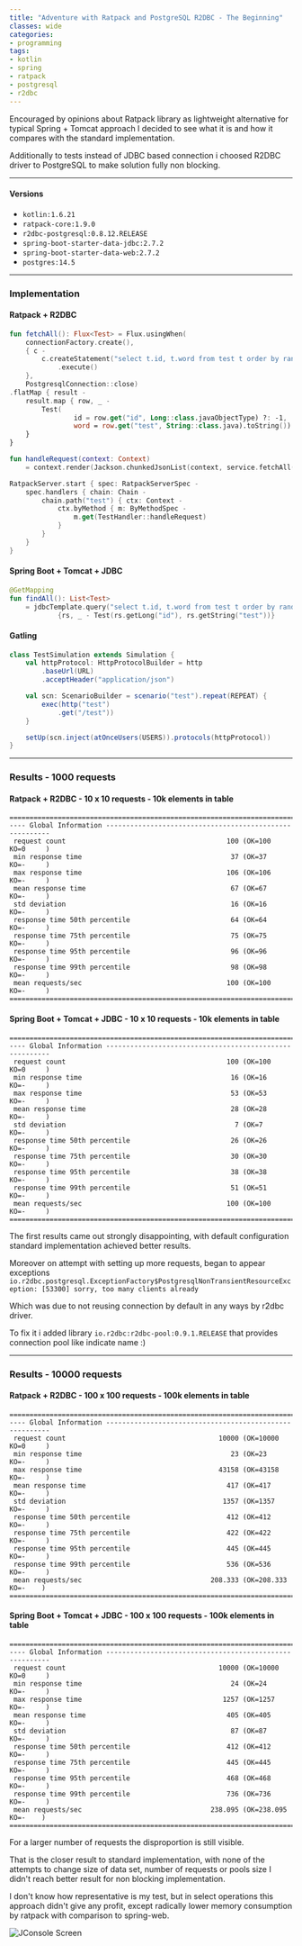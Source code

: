 ```yaml
---
title: "Adventure with Ratpack and PostgreSQL R2DBC - The Beginning"
classes: wide
categories:
- programming
tags:
- kotlin
- spring
- ratpack
- postgresql
- r2dbc
---
```


Encouraged by opinions about Ratpack library as lightweight alternative for typical Spring + Tomcat approach I decided to see what it is and how it compares with the standard implementation.

Additionally to tests instead of JDBC based connection i choosed R2DBC driver to PostgreSQL to make solution fully non blocking.

---

#### Versions
- `kotlin:1.6.21`
- `ratpack-core:1.9.0`
- `r2dbc-postgresql:0.8.12.RELEASE`
- `spring-boot-starter-data-jdbc:2.7.2`
- `spring-boot-starter-data-web:2.7.2`
- `postgres:14.5`

---

### Implementation

#### Ratpack + R2DBC

```kotlin
fun fetchAll(): Flux<Test> = Flux.usingWhen(
    connectionFactory.create(),
    { c -
        c.createStatement("select t.id, t.word from test t order by random() limit 1000")
            .execute()
    },
    PostgresqlConnection::close)
.flatMap { result -
    result.map { row, _ -
        Test(
                id = row.get("id", Long::class.javaObjectType) ?: -1,
                word = row.get("test", String::class.java).toString())
    }
}
```

```kotlin
fun handleRequest(context: Context)
    = context.render(Jackson.chunkedJsonList(context, service.fetchAll()))
```

```kotlin
RatpackServer.start { spec: RatpackServerSpec -
    spec.handlers { chain: Chain -
        chain.path("test") { ctx: Context -
            ctx.byMethod { m: ByMethodSpec -
                m.get(TestHandler::handleRequest)
            }
        }
    }
}
```

#### Spring Boot + Tomcat + JDBC

```kotlin
@GetMapping
fun findAll(): List<Test> 
    = jdbcTemplate.query("select t.id, t.word from test t order by random() limit 1000")
            {rs, _ - Test(rs.getLong("id"), rs.getString("test"))}
```

#### Gatling

```scala
class TestSimulation extends Simulation {
    val httpProtocol: HttpProtocolBuilder = http
        .baseUrl(URL)
        .acceptHeader("application/json")

    val scn: ScenarioBuilder = scenario("test").repeat(REPEAT) {
        exec(http("test")
            .get("/test"))
    }

    setUp(scn.inject(atOnceUsers(USERS)).protocols(httpProtocol))
}
```
---
### Results - 1000 requests

#### Ratpack + R2DBC - 10 x 10 requests - 10k elements in table
```plaintext
================================================================================
---- Global Information --------------------------------------------------------
 request count                                        100 (OK=100    KO=0     )
 min response time                                     37 (OK=37     KO=-     )
 max response time                                    106 (OK=106    KO=-     )
 mean response time                                    67 (OK=67     KO=-     )
 std deviation                                         16 (OK=16     KO=-     )
 response time 50th percentile                         64 (OK=64     KO=-     )
 response time 75th percentile                         75 (OK=75     KO=-     )
 response time 95th percentile                         96 (OK=96     KO=-     )
 response time 99th percentile                         98 (OK=98     KO=-     )
 mean requests/sec                                    100 (OK=100    KO=-     )
================================================================================
```

#### Spring Boot + Tomcat + JDBC - 10 x 10 requests - 10k elements in table
```plaintext
================================================================================
---- Global Information --------------------------------------------------------
 request count                                        100 (OK=100    KO=0     )
 min response time                                     16 (OK=16     KO=-     )
 max response time                                     53 (OK=53     KO=-     )
 mean response time                                    28 (OK=28     KO=-     )
 std deviation                                          7 (OK=7      KO=-     )
 response time 50th percentile                         26 (OK=26     KO=-     )
 response time 75th percentile                         30 (OK=30     KO=-     )
 response time 95th percentile                         38 (OK=38     KO=-     )
 response time 99th percentile                         51 (OK=51     KO=-     )
 mean requests/sec                                    100 (OK=100    KO=-     )
================================================================================
```

The first results came out strongly disappointing, with default configuration standard implementation achieved better results.

Moreover on attempt with setting up more requests, began to appear exceptions `io.r2dbc.postgresql.ExceptionFactory$PostgresqlNonTransientResourceException: [53300] sorry, too many clients already`

Which was due to not reusing connection by default in any ways by r2dbc driver.

To fix it i added library `io.r2dbc:r2dbc-pool:0.9.1.RELEASE` that provides connection pool like indicate name :)

---

### Results - 10000 requests

#### Ratpack + R2DBC - 100 x 100 requests - 100k elements in table
```plaintext
================================================================================
---- Global Information --------------------------------------------------------
 request count                                      10000 (OK=10000  KO=0     )
 min response time                                     23 (OK=23     KO=-     )
 max response time                                  43158 (OK=43158  KO=-     )
 mean response time                                   417 (OK=417    KO=-     )
 std deviation                                       1357 (OK=1357   KO=-     )
 response time 50th percentile                        412 (OK=412    KO=-     )
 response time 75th percentile                        422 (OK=422    KO=-     )
 response time 95th percentile                        445 (OK=445    KO=-     )
 response time 99th percentile                        536 (OK=536    KO=-     )
 mean requests/sec                                208.333 (OK=208.333 KO=-    )
================================================================================
```

#### Spring Boot + Tomcat + JDBC - 100 x 100 requests - 100k elements in table
```plaintext
================================================================================
---- Global Information --------------------------------------------------------
 request count                                      10000 (OK=10000  KO=0     )
 min response time                                     24 (OK=24     KO=-     )
 max response time                                   1257 (OK=1257   KO=-     )
 mean response time                                   405 (OK=405    KO=-     )
 std deviation                                         87 (OK=87     KO=-     )
 response time 50th percentile                        412 (OK=412    KO=-     )
 response time 75th percentile                        445 (OK=445    KO=-     )
 response time 95th percentile                        468 (OK=468    KO=-     )
 response time 99th percentile                        736 (OK=736    KO=-     )
 mean requests/sec                                238.095 (OK=238.095 KO=-    )
================================================================================
```

For a larger number of requests the disproportion is still visible.

That is the closer result to standard implementation, with none of the attempts to change size of data set, number of requests or pools size I didn't reach better result for non blocking implementation.

I don't know how representative is my test, but in select operations this approach didn't give any profit, except radically lower memory consumption by ratpack with comparison to spring-web.

![JConsole Screen](/assets/images/2022-08-27-adventure-with-ratpack-and-postgresql-r2dbc-beginning.jpg)